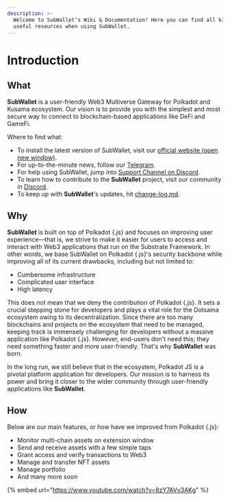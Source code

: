 ```yaml
---
description: >-
  Welcome to SubWallet’s Wiki & Documentation! Here you can find all kinds of
  useful resources when using SubWallet.
---
```


# Introduction

## **What** &#x20;

**SubWallet** is a user-friendly Web3 Multiverse Gateway for Polkadot and Kusama ecosystem. Our vision is to provide you with the simplest and most secure way to connect to blockchain-based applications like DeFi and GameFi.

Where to find what:&#x20;

* To install the latest version of SubWallet, visit our [official website (open new window)](https://subwallet.app/).
* For up-to-the-minute news, follow our [Telegram](https://t.me/subwallet).
* For help using SubWallet, jump into [Support Channel on Discord](https://discord.gg/EkFNgaBwpy).
* To learn how to contribute to the **SubWallet** project, visit our community in [Discord](https://discord.gg/RFDpcG6xZ4).
* To keep up with **SubWallet**'s updates, hit [change-log.md](maintain/change-log.md "mention").

## Why

**SubWallet** is built on top of Polkadot {.js} and focuses on improving user experience—that is, we strive to make it easier for users to access and interact with Web3 applications that run on the Substrate Framework. In other words, we base SubWallet on Polkadot {.js}'s security backbone while improving all of its current drawbacks, including but not limited to:

* Cumbersome infrastructure
* Complicated user interface&#x20;
* High latency &#x20;

This does not mean that we deny the contribution of Polkadot {.js}. It sets a crucial stepping stone for developers and plays a vital role for the Dotsama ecosystem owing to its decentralization. Since there are too many blockchains and projects on the ecosystem that need to be managed, keeping track is immensely challenging for developers without a massive application like Polkadot {.js}. However, end-users don't need this; they need something faster and more user-friendly. That's why **SubWallet** was born.

In the long run, we still believe that in the ecosystem, Polkadot JS is a pivotal platform application for developers. Our mission is to harness its power and bring it closer to the wider community through user-friendly applications like **SubWallet**.&#x20;

## How

Below are our main features, or how have we improved from Polkadot {.js}:&#x20;

* Monitor multi-chain assets on extension window
* Send and receive assets with a few simple taps
* Grant access and verify transactions to Web3
* Manage and transfer NFT assets
* Manage portfolio
* And many more soon

{% embed url="https://www.youtube.com/watch?v=8zY7AVv3AKg" %}
